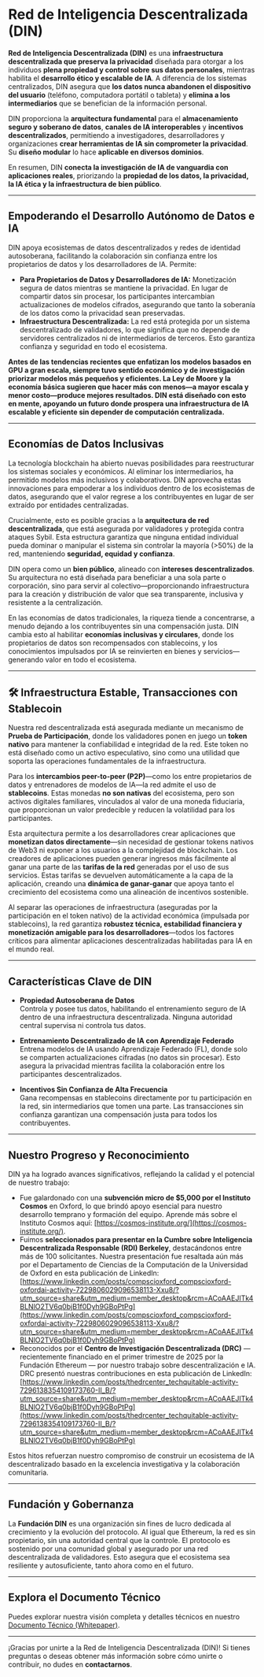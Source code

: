 # Red de Inteligencia Descentralizada (DIN)

**Red de Inteligencia Descentralizada (DIN)** es una **infraestructura descentralizada que preserva la privacidad** diseñada para otorgar a los individuos **plena propiedad y control sobre sus datos personales**, mientras habilita el **desarrollo ético y escalable de IA**. A diferencia de los sistemas centralizados, DIN asegura que **los datos nunca abandonen el dispositivo del usuario** (teléfono, computadora portátil o tableta) y **elimina a los intermediarios** que se benefician de la información personal.

DIN proporciona la **arquitectura fundamental** para el **almacenamiento seguro y soberano de datos**, **canales de IA interoperables** y **incentivos descentralizados**, permitiendo a investigadores, desarrolladores y organizaciones **crear herramientas de IA sin comprometer la privacidad**. Su **diseño modular** lo hace **aplicable en diversos dominios**.

En resumen, DIN **conecta la investigación de IA de vanguardia con aplicaciones reales**, priorizando la **propiedad de los datos, la privacidad, la IA ética y la infraestructura de bien público**.

---

## Empoderando el Desarrollo Autónomo de Datos e IA

DIN apoya ecosistemas de datos descentralizados y redes de identidad autosoberana, facilitando la colaboración sin confianza entre los propietarios de datos y los desarrolladores de IA. Permite:

- **Para Propietarios de Datos y Desarrolladores de IA:** Monetización segura de datos mientras se mantiene la privacidad. En lugar de compartir datos sin procesar, los participantes intercambian actualizaciones de modelos cifrados, asegurando que tanto la soberanía de los datos como la privacidad sean preservadas.
- **Infraestructura Descentralizada:** La red está protegida por un sistema descentralizado de validadores, lo que significa que no depende de servidores centralizados ni de intermediarios de terceros. Esto garantiza confianza y seguridad en todo el ecosistema.

**Antes de las tendencias recientes que enfatizan los modelos basados en GPU a gran escala, siempre tuvo sentido económico y de investigación priorizar modelos más pequeños y eficientes. La Ley de Moore y la economía básica sugieren que hacer más con menos—a mayor escala y menor costo—produce mejores resultados. DIN está diseñado con esto en mente, apoyando un futuro donde prospera una infraestructura de IA escalable y eficiente sin depender de computación centralizada.**

---

## Economías de Datos Inclusivas

La tecnología blockchain ha abierto nuevas posibilidades para reestructurar los sistemas sociales y económicos. Al eliminar los intermediarios, ha permitido modelos más inclusivos y colaborativos. DIN aprovecha estas innovaciones para empoderar a los individuos dentro de los ecosistemas de datos, asegurando que el valor regrese a los contribuyentes en lugar de ser extraído por entidades centralizadas.

Crucialmente, esto es posible gracias a la **arquitectura de red descentralizada**, que está asegurada por validadores y protegida contra ataques Sybil. Esta estructura garantiza que ninguna entidad individual pueda dominar o manipular el sistema sin controlar la mayoría (>50%) de la red, manteniendo **seguridad, equidad y confianza**.

DIN opera como un **bien público**, alineado con **intereses descentralizados**. Su arquitectura no está diseñada para beneficiar a una sola parte o corporación, sino para servir al colectivo—proporcionando infraestructura para la creación y distribución de valor que sea transparente, inclusiva y resistente a la centralización.

En las economías de datos tradicionales, la riqueza tiende a concentrarse, a menudo dejando a los contribuyentes sin una compensación justa. DIN cambia esto al habilitar **economías inclusivas y circulares**, donde los propietarios de datos son recompensados con stablecoins, y los conocimientos impulsados por IA se reinvierten en bienes y servicios—generando valor en todo el ecosistema.

---

## 🛠️ Infraestructura Estable, Transacciones con Stablecoin

Nuestra red descentralizada está asegurada mediante un mecanismo de **Prueba de Participación**, donde los validadores ponen en juego un **token nativo** para mantener la confiabilidad e integridad de la red. Este token no está diseñado como un activo especulativo, sino como una utilidad que soporta las operaciones fundamentales de la infraestructura.

Para los **intercambios peer-to-peer (P2P)**—como los entre propietarios de datos y entrenadores de modelos de IA—la red admite el uso de **stablecoins**. Estas monedas **no son nativas** del ecosistema, pero son activos digitales familiares, vinculados al valor de una moneda fiduciaria, que proporcionan un valor predecible y reducen la volatilidad para los participantes.

Esta arquitectura permite a los desarrolladores crear aplicaciones que **monetizan datos directamente**—sin necesidad de gestionar tokens nativos de Web3 ni exponer a los usuarios a la complejidad de blockchain. Los creadores de aplicaciones pueden generar ingresos más fácilmente al ganar una parte de las **tarifas de la red** generadas por el uso de sus servicios. Estas tarifas se devuelven automáticamente a la capa de la aplicación, creando una **dinámica de ganar-ganar** que apoya tanto el crecimiento del ecosistema como una alineación de incentivos sostenible.

Al separar las operaciones de infraestructura (aseguradas por la participación en el token nativo) de la actividad económica (impulsada por stablecoins), la red garantiza **robustez técnica, estabilidad financiera y monetización amigable para los desarrolladores**—todos los factores críticos para alimentar aplicaciones descentralizadas habilitadas para IA en el mundo real.

---

## Características Clave de DIN

- **Propiedad Autosoberana de Datos**  
  Controla y posee tus datos, habilitando el entrenamiento seguro de IA dentro de una infraestructura descentralizada. Ninguna autoridad central supervisa ni controla tus datos.

- **Entrenamiento Descentralizado de IA con Aprendizaje Federado**  
  Entrena modelos de IA usando Aprendizaje Federado (FL), donde solo se comparten actualizaciones cifradas (no datos sin procesar). Esto asegura la privacidad mientras facilita la colaboración entre los participantes descentralizados.

- **Incentivos Sin Confianza de Alta Frecuencia**  
  Gana recompensas en stablecoins directamente por tu participación en la red, sin intermediarios que tomen una parte. Las transacciones sin confianza garantizan una compensación justa para todos los contribuyentes.

---

## Nuestro Progreso y Reconocimiento

DIN ya ha logrado avances significativos, reflejando la calidad y el potencial de nuestro trabajo:

- Fue galardonado con una **subvención micro de $5,000 por el Instituto Cosmos** en Oxford, lo que brindó apoyo esencial para nuestro desarrollo temprano y formación del equipo. Aprende más sobre el Instituto Cosmos aquí: [https://cosmos-institute.org/](https://cosmos-institute.org/).
- Fuimos **seleccionados para presentar en la Cumbre sobre Inteligencia Descentralizada Responsable (RDI) Berkeley**, destacándonos entre más de 100 solicitantes. Nuestra presentación fue resaltada aún más por el Departamento de Ciencias de la Computación de la Universidad de Oxford en esta publicación de LinkedIn:  
  [https://www.linkedin.com/posts/compscioxford_compscioxford-oxfordai-activity-7229806029096538113-Xxu8/?utm_source=share&utm_medium=member_desktop&rcm=ACoAAEJITk4BLNlO2TV6q0bjB1f0Dyh9GBoPtPg](https://www.linkedin.com/posts/compscioxford_compscioxford-oxfordai-activity-7229806029096538113-Xxu8/?utm_source=share&utm_medium=member_desktop&rcm=ACoAAEJITk4BLNlO2TV6q0bjB1f0Dyh9GBoPtPg)
- Reconocidos por el **Centro de Investigación Descentralizada (DRC)** — recientemente financiado en el primer trimestre de 2025 por la Fundación Ethereum — por nuestro trabajo sobre descentralización e IA. DRC presentó nuestras contribuciones en esta publicación de LinkedIn:  
  [https://www.linkedin.com/posts/thedrcenter_techquitable-activity-7296138354109173760-II_B/?utm_source=share&utm_medium=member_desktop&rcm=ACoAAEJITk4BLNlO2TV6q0bjB1f0Dyh9GBoPtPg](https://www.linkedin.com/posts/thedrcenter_techquitable-activity-7296138354109173760-II_B/?utm_source=share&utm_medium=member_desktop&rcm=ACoAAEJITk4BLNlO2TV6q0bjB1f0Dyh9GBoPtPg)

Estos hitos refuerzan nuestro compromiso de construir un ecosistema de IA descentralizado basado en la excelencia investigativa y la colaboración comunitaria.

---

## Fundación y Gobernanza

La **Fundación DIN** es una organización sin fines de lucro dedicada al crecimiento y la evolución del protocolo. Al igual que Ethereum, la red es sin propietario, sin una autoridad central que la controle. El protocolo es sostenido por una comunidad global y asegurado por una red descentralizada de validadores. Esto asegura que el ecosistema sea resiliente y autosuficiente, tanto ahora como en el futuro.

---

## Explora el Documento Técnico

Puedes explorar nuestra visión completa y detalles técnicos en nuestro [Documento Técnico (Whitepaper)](https://enlace-a-tu-whitepaper.com).

---

¡Gracias por unirte a la Red de Inteligencia Descentralizada (DIN)! Si tienes preguntas o deseas obtener más información sobre cómo unirte o contribuir, no dudes en **contactarnos**.

